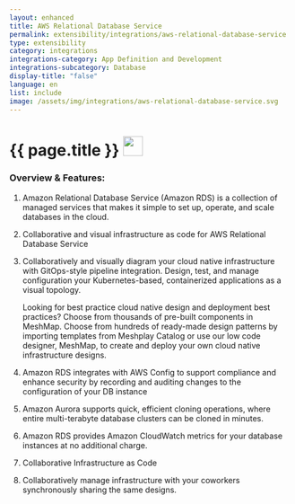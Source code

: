 ```yaml
---
layout: enhanced
title: AWS Relational Database Service
permalink: extensibility/integrations/aws-relational-database-service
type: extensibility
category: integrations
integrations-category: App Definition and Development
integrations-subcategory: Database
display-title: "false"
language: en
list: include
image: /assets/img/integrations/aws-relational-database-service.svg
---
```


<h1>{{ page.title }} <img src="{{ page.image }}" style="width: 35px; height: 35px;" /></h1>


<!-- This needs replaced with the Category property, not the sub-category.
 #### About: Amazon Relational Database Service (Amazon RDS) is a collection of managed services that makes it simple to set up, operate, and scale databases in the cloud. -->

### Overview & Features:

1. Amazon Relational Database Service (Amazon RDS) is a collection of managed services that makes it simple to set up, operate, and scale databases in the cloud.

2. Collaborative and visual infrastructure as code for AWS Relational Database Service

4. 
    Collaboratively and visually diagram your cloud native infrastructure with GitOps-style pipeline integration. Design, test, and manage configuration your Kubernetes-based, containerized applications as a visual topology.



    Looking for best practice cloud native design and deployment best practices? Choose from thousands of pre-built components in MeshMap. Choose from hundreds of ready-made design patterns by importing templates from Meshplay Catalog or use our low code designer, MeshMap, to create and deploy your own cloud native infrastructure designs.



5. Amazon RDS integrates with AWS Config to support compliance and enhance security by recording and auditing changes to the configuration of your DB instance

6. Amazon Aurora supports quick, efficient cloning operations, where entire multi-terabyte database clusters can be cloned in minutes.

7. Amazon RDS provides Amazon CloudWatch metrics for your database instances at no additional charge.

8. Collaborative Infrastructure as Code

9. Collaboratively manage infrastructure with your coworkers synchronously sharing the same designs.

